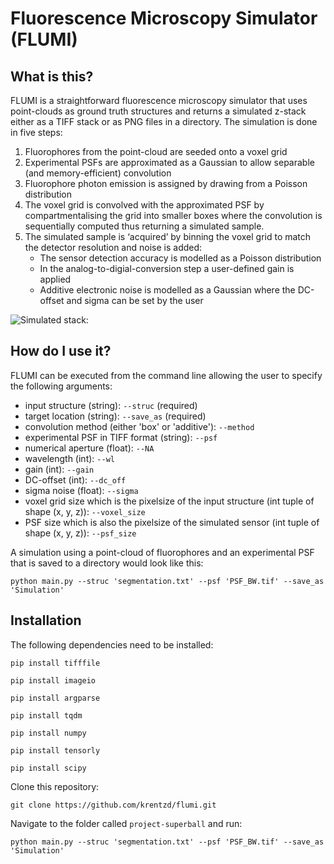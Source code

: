 # Fluorescence Microscopy Simulator (FLUMI)

## What is this?

FLUMI is a straightforward fluorescence microscopy simulator that uses point-clouds as ground truth structures and returns a simulated z-stack either as a TIFF stack or as PNG files in a directory. The simulation is done in five steps: 
1. Fluorophores from the point-cloud are seeded onto a voxel grid
2. Experimental PSFs are approximated as a Gaussian to allow separable (and memory-efficient) convolution
3. Fluorophore photon emission is assigned by drawing from a Poisson distribution
4. The voxel grid is convolved with the approximated PSF by compartmentalising the grid into smaller boxes where the convolution is sequentially computed thus returning a simulated sample.
5. The simulated sample is ‘acquired’ by binning the voxel grid to match the detector resolution and noise is added:
    - The sensor detection accuracy is modelled as a Poisson distribution 
    - In the analog-to-digial-conversion step a user-defined gain is applied
    - Additive electronic noise is modelled as a Gaussian where the DC-offset and sigma can be set by the user

![Simulated stack:](https://github.com/krentzd/project-superball/blob/master/colour_stack.gif)

## How do I use it?

FLUMI can be executed from the command line allowing the user to specify the following arguments:
- input structure (string): `--struc` (required)
- target location (string): `--save_as` (required)
- convolution method (either 'box' or 'additive'): `--method`
- experimental PSF in TIFF format (string): `--psf`
- numerical aperture (float): `--NA`
- wavelength (int): `--wl`
- gain (int): `--gain`
- DC-offset (int): `--dc_off`
- sigma noise (float): `--sigma`
- voxel grid size which is the pixelsize of the input structure (int tuple of shape (x, y, z)): `--voxel_size`
- PSF size which is also the pixelsize of the simulated sensor (int tuple of shape (x, y, z)): `--psf_size`

A simulation using a point-cloud of fluorophores and an experimental PSF that is saved to a directory would look like this:
```
python main.py --struc 'segmentation.txt' --psf 'PSF_BW.tif' --save_as 'Simulation'
```

## Installation 

The following dependencies need to be installed:
```
pip install tifffile
```
```
pip install imageio
```
```
pip install argparse
```
```
pip install tqdm
```
```
pip install numpy
```
```
pip install tensorly
```
```
pip install scipy
```

Clone this repository:
```
git clone https://github.com/krentzd/flumi.git
```

Navigate to the folder called `project-superball` and run:
```
python main.py --struc 'segmentation.txt' --psf 'PSF_BW.tif' --save_as 'Simulation'
```

